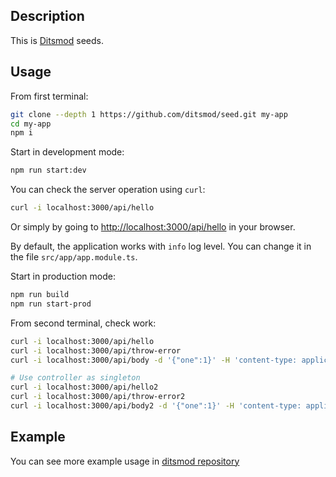 ## Description

This is [Ditsmod](https://github.com/ditsmod/ditsmod) seeds.

## Usage

From first terminal:

```bash
git clone --depth 1 https://github.com/ditsmod/seed.git my-app
cd my-app
npm i
```

Start in development mode:

```bash
npm run start:dev
```

You can check the server operation using `curl`:

```bash
curl -i localhost:3000/api/hello
```

Or simply by going to [http://localhost:3000/api/hello](http://localhost:3000/api/hello) in your browser.

By default, the application works with `info` log level. You can change it in the file `src/app/app.module.ts`.

Start in production mode:

```bash
npm run build
npm run start-prod
```

From second terminal, check work:

```bash
curl -i localhost:3000/api/hello
curl -i localhost:3000/api/throw-error
curl -i localhost:3000/api/body -d '{"one":1}' -H 'content-type: application/json'

# Use controller as singleton
curl -i localhost:3000/api/hello2
curl -i localhost:3000/api/throw-error2
curl -i localhost:3000/api/body2 -d '{"one":1}' -H 'content-type: application/json'
```

## Example

You can see more example usage in [ditsmod repository](https://github.com/ditsmod/ditsmod/tree/main/examples)
